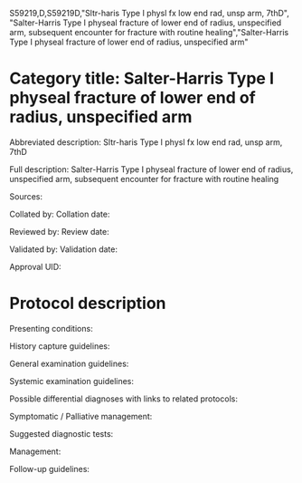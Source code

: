 S59219,D,S59219D,"Sltr-haris Type I physl fx low end rad, unsp arm, 7thD", "Salter-Harris Type I physeal fracture of lower end of radius, unspecified arm, subsequent encounter for fracture with routine healing","Salter-Harris Type I physeal fracture of lower end of radius, unspecified arm"
# Category title: Salter-Harris Type I physeal fracture of lower end of radius, unspecified arm

Abbreviated description: Sltr-haris Type I physl fx low end rad, unsp arm, 7thD

Full description: Salter-Harris Type I physeal fracture of lower end of radius, unspecified arm, subsequent encounter for fracture with routine healing

Sources:

Collated by:
Collation date:

Reviewed by:
Review date:

Validated by:
Validation date:

Approval UID:

# Protocol description

Presenting conditions:

History capture guidelines:

General examination guidelines:

Systemic examination guidelines:

Possible differential diagnoses with links to related protocols:

Symptomatic / Palliative management:

Suggested diagnostic tests:

Management:

Follow-up guidelines:
